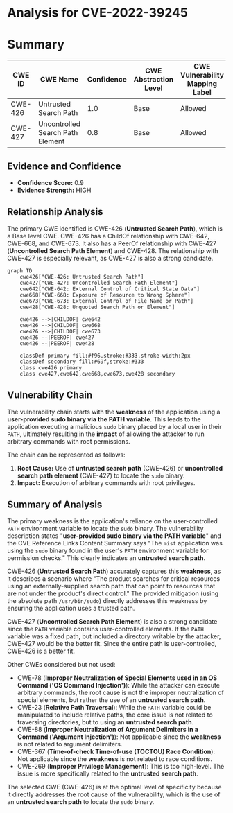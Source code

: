 # Analysis for CVE-2022-39245

# Summary

| CWE ID | CWE Name | Confidence | CWE Abstraction Level | CWE Vulnerability Mapping Label | CWE-Vulnerability Mapping Notes |
|---|---|---|---|---|---|
| CWE-426 | Untrusted Search Path | 1.0 | Base | Allowed | Primary CWE |
| CWE-427 | Uncontrolled Search Path Element | 0.8 | Base | Allowed | Secondary Candidate |

## Evidence and Confidence

*   **Confidence Score:** 0.9
*   **Evidence Strength:** HIGH

## Relationship Analysis
The primary CWE identified is CWE-426 (**Untrusted Search Path**), which is a Base level CWE. CWE-426 has a ChildOf relationship with CWE-642, CWE-668, and CWE-673. It also has a PeerOf relationship with CWE-427 (**Uncontrolled Search Path Element**) and CWE-428. The relationship with CWE-427 is especially relevant, as CWE-427 is also a strong candidate.

```mermaid
graph TD
    cwe426["CWE-426: Untrusted Search Path"]
    cwe427["CWE-427: Uncontrolled Search Path Element"]
    cwe642["CWE-642: External Control of Critical State Data"]
    cwe668["CWE-668: Exposure of Resource to Wrong Sphere"]
    cwe673["CWE-673: External Control of File Name or Path"]
    cwe428["CWE-428: Unquoted Search Path or Element"]

    cwe426 -->|CHILDOF| cwe642
    cwe426 -->|CHILDOF| cwe668
    cwe426 -->|CHILDOF| cwe673
    cwe426 --|PEEROF| cwe427
    cwe426 --|PEEROF| cwe428

    classDef primary fill:#f96,stroke:#333,stroke-width:2px
    classDef secondary fill:#69f,stroke:#333
    class cwe426 primary
    class cwe427,cwe642,cwe668,cwe673,cwe428 secondary
```

## Vulnerability Chain
The vulnerability chain starts with the **weakness** of the application using a **user-provided sudo binary via the PATH variable**. This leads to the application executing a malicious `sudo` binary placed by a local user in their `PATH`, ultimately resulting in the **impact** of allowing the attacker to run arbitrary commands with root permissions.

The chain can be represented as follows:
1.  **Root Cause:** Use of **untrusted search path** (CWE-426) or **uncontrolled search path element** (CWE-427) to locate the `sudo` binary.
2.  **Impact:** Execution of arbitrary commands with root privileges.

## Summary of Analysis
The primary weakness is the application's reliance on the user-controlled `PATH` environment variable to locate the `sudo` binary. The vulnerability description states "**user-provided sudo binary via the PATH variable**" and the CVE Reference Links Content Summary says "The `mist` application was using the `sudo` binary found in the user's `PATH` environment variable for permission checks." This clearly indicates an **untrusted search path**.

CWE-426 (**Untrusted Search Path**) accurately captures this **weakness**, as it describes a scenario where "The product searches for critical resources using an externally-supplied search path that can point to resources that are not under the product's direct control." The provided mitigation (using the absolute path `/usr/bin/sudo`) directly addresses this weakness by ensuring the application uses a trusted path.

CWE-427 (**Uncontrolled Search Path Element**) is also a strong candidate since the `PATH` variable contains user-controlled elements. If the `PATH` variable was a fixed path, but included a directory writable by the attacker, CWE-427 would be the better fit. Since the entire path is user-controlled, CWE-426 is a better fit.

Other CWEs considered but not used:

*   CWE-78 (**Improper Neutralization of Special Elements used in an OS Command ('OS Command Injection')**): While the attacker can execute arbitrary commands, the root cause is not the improper neutralization of special elements, but rather the use of an **untrusted search path**.
*   CWE-23 (**Relative Path Traversal**): While the `PATH` variable could be manipulated to include relative paths, the core issue is not related to traversing directories, but to using an **untrusted search path**.
*   CWE-88 (**Improper Neutralization of Argument Delimiters in a Command ('Argument Injection')**): Not applicable since the **weakness** is not related to argument delimiters.
*   CWE-367 (**Time-of-check Time-of-use (TOCTOU) Race Condition**): Not applicable since the **weakness** is not related to race conditions.
*   CWE-269 (**Improper Privilege Management**): This is too high-level. The issue is more specifically related to the **untrusted search path**.

The selected CWE (CWE-426) is at the optimal level of specificity because it directly addresses the root cause of the vulnerability, which is the use of an **untrusted search path** to locate the `sudo` binary.